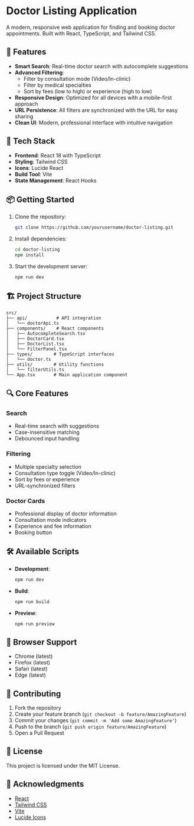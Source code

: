 # Doctor Listing Application

A modern, responsive web application for finding and booking doctor appointments. Built with React, TypeScript, and Tailwind CSS.

## 🌟 Features

- **Smart Search**: Real-time doctor search with autocomplete suggestions
- **Advanced Filtering**:
  - Filter by consultation mode (Video/In-clinic)
  - Filter by medical specialties
  - Sort by fees (low to high) or experience (high to low)
- **Responsive Design**: Optimized for all devices with a mobile-first approach
- **URL Persistence**: All filters are synchronized with the URL for easy sharing
- **Clean UI**: Modern, professional interface with intuitive navigation

## 🚀 Tech Stack

- **Frontend**: React 18 with TypeScript
- **Styling**: Tailwind CSS
- **Icons**: Lucide React
- **Build Tool**: Vite
- **State Management**: React Hooks

## 📦 Getting Started

1. Clone the repository:
   ```bash
   git clone https://github.com/yourusername/doctor-listing.git
   ```

2. Install dependencies:
   ```bash
   cd doctor-listing
   npm install
   ```

3. Start the development server:
   ```bash
   npm run dev
   ```

## 🏗️ Project Structure

```
src/
├── api/           # API integration
│   └── doctorApi.ts
├── components/    # React components
│   ├── AutocompleteSearch.tsx
│   ├── DoctorCard.tsx
│   ├── DoctorList.tsx
│   └── FilterPanel.tsx
├── types/        # TypeScript interfaces
│   └── doctor.ts
├── utils/        # Utility functions
│   └── filterUtils.ts
└── App.tsx       # Main application component
```

## 🔍 Core Features

### Search
- Real-time search with suggestions
- Case-insensitive matching
- Debounced input handling

### Filtering
- Multiple specialty selection
- Consultation type toggle (Video/In-clinic)
- Sort by fees or experience
- URL-synchronized filters

### Doctor Cards
- Professional display of doctor information
- Consultation mode indicators
- Experience and fee information
- Booking button

## 🛠️ Available Scripts

- **Development**:
  ```bash
  npm run dev
  ```

- **Build**:
  ```bash
  npm run build
  ```

- **Preview**:
  ```bash
  npm run preview
  ```

## 📱 Browser Support

- Chrome (latest)
- Firefox (latest)
- Safari (latest)
- Edge (latest)

## 🤝 Contributing

1. Fork the repository
2. Create your feature branch (`git checkout -b feature/AmazingFeature`)
3. Commit your changes (`git commit -m 'Add some AmazingFeature'`)
4. Push to the branch (`git push origin feature/AmazingFeature`)
5. Open a Pull Request

## 📄 License

This project is licensed under the MIT License.

## 🙏 Acknowledgments

- [React](https://reactjs.org/)
- [Tailwind CSS](https://tailwindcss.com/)
- [Vite](https://vitejs.dev/)
- [Lucide Icons](https://lucide.dev/)